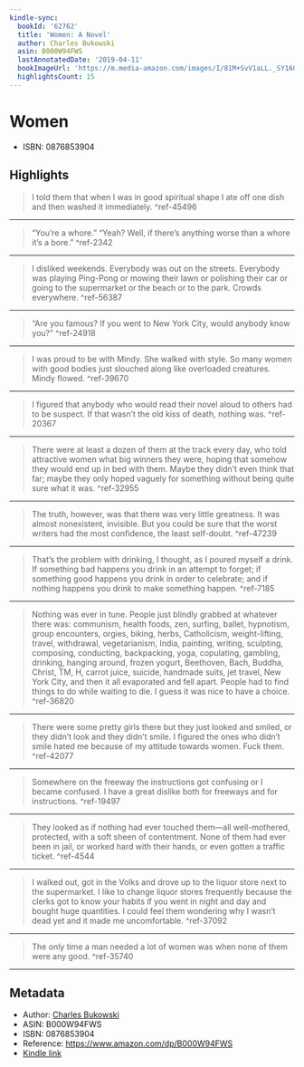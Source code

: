 ```yaml
---
kindle-sync:
  bookId: '62762'
  title: 'Women: A Novel'
  author: Charles Bukowski
  asin: B000W94FWS
  lastAnnotatedDate: '2019-04-11'
  bookImageUrl: 'https://m.media-amazon.com/images/I/81M+SvV1aLL._SY160.jpg'
  highlightsCount: 15
---
```

# Women

* ISBN: 0876853904

## Highlights
> I told them that when I was in good spiritual shape I ate off one dish and then washed it immediately. ^ref-45496

---
> “You’re a whore.” “Yeah? Well, if there’s anything worse than a whore it’s a bore.” ^ref-2342

---
> I disliked weekends. Everybody was out on the streets. Everybody was playing Ping-Pong or mowing their lawn or polishing their car or going to the supermarket or the beach or to the park. Crowds everywhere. ^ref-56387

---
> “Are you famous? If you went to New York City, would anybody know you?” ^ref-24918

---
> I was proud to be with Mindy. She walked with style. So many women with good bodies just slouched along like overloaded creatures. Mindy flowed. ^ref-39670

---
> I figured that anybody who would read their novel aloud to others had to be suspect. If that wasn’t the old kiss of death, nothing was. ^ref-20367

---
> There were at least a dozen of them at the track every day, who told attractive women what big winners they were, hoping that somehow they would end up in bed with them. Maybe they didn’t even think that far; maybe they only hoped vaguely for something without being quite sure what it was. ^ref-32955

---
> The truth, however, was that there was very little greatness. It was almost nonexistent, invisible. But you could be sure that the worst writers had the most confidence, the least self-doubt. ^ref-47239

---
> That’s the problem with drinking, I thought, as I poured myself a drink. If something bad happens you drink in an attempt to forget; if something good happens you drink in order to celebrate; and if nothing happens you drink to make something happen. ^ref-7185

---
> Nothing was ever in tune. People just blindly grabbed at whatever there was: communism, health foods, zen, surfing, ballet, hypnotism, group encounters, orgies, biking, herbs, Catholicism, weight-lifting, travel, withdrawal, vegetarianism, India, painting, writing, sculpting, composing, conducting, backpacking, yoga, copulating, gambling, drinking, hanging around, frozen yogurt, Beethoven, Bach, Buddha, Christ, TM, H, carrot juice, suicide, handmade suits, jet travel, New York City, and then it all evaporated and fell apart. People had to find things to do while waiting to die. I guess it was nice to have a choice. ^ref-36820

---
> There were some pretty girls there but they just looked and smiled, or they didn’t look and they didn’t smile. I figured the ones who didn’t smile hated me because of my attitude towards women. Fuck them. ^ref-42077

---
> Somewhere on the freeway the instructions got confusing or I became confused. I have a great dislike both for freeways and for instructions. ^ref-19497

---
> They looked as if nothing had ever touched them—all well-mothered, protected, with a soft sheen of contentment. None of them had ever been in jail, or worked hard with their hands, or even gotten a traffic ticket. ^ref-4544

---
> I walked out, got in the Volks and drove up to the liquor store next to the supermarket. I like to change liquor stores frequently because the clerks got to know your habits if you went in night and day and bought huge quantities. I could feel them wondering why I wasn’t dead yet and it made me uncomfortable. ^ref-37092

---
> The only time a man needed a lot of women was when none of them were any good. ^ref-35740

---

## Metadata
* Author: [Charles Bukowski](https://www.amazon.comundefined)
* ASIN: B000W94FWS
* ISBN: 0876853904
* Reference: https://www.amazon.com/dp/B000W94FWS
* [Kindle link](kindle://book?action=open&asin=B000W94FWS)
